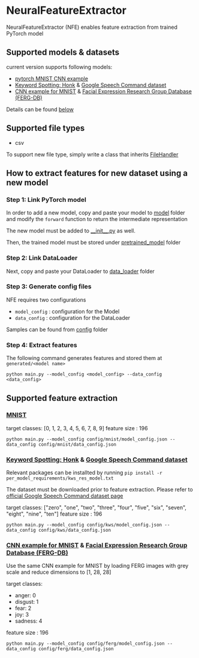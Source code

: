 # NeuralFeatureExtractor

NeuralFeatureExtractor (NFE) enables feature extraction from trained PyTorch model


## Supported models & datasets

current version supports following models:
- [pytorch MNIST CNN example](https://github.com/pytorch/examples/tree/master/mnist)
- [Keyword Spotting: Honk](https://github.com/castorini/honk) & [Google Speech Command dataset](https://ai.googleblog.com/2017/08/launching-speech-commands-dataset.html)
- [CNN example for MNIST](https://github.com/pytorch/examples/tree/master/mnist) & [Facial Expression Research Group Database (FERG-DB)](https://grail.cs.washington.edu/projects/deepexpr/ferg-db.html)

Details can be found [below](https://github.com/ljj7975/NeuralFeatureExtractor#supported-feature-extraction)


## Supported file types
- csv

To support new file type, simply write a class that inherits [FileHandler](https://github.com/ljj7975/NeuralFeatureExtractor/blob/master/file_handler/file_handler.py)


## How to extract features for new dataset using a new model

### Step 1: Link PyTorch model

In order to add a new model, copy and paste your model to [model](https://github.com/ljj7975/NeuralFeatureExtractor/tree/master/model) folder and modify the `forward` function to return the intermediate representation

The new model must be added to [\_\_init\_\_.py](https://github.com/ljj7975/NeuralFeatureExtractor/blob/master/model/__init__.py) as well.

Then, the trained model must be stored under [pretrained_model](https://github.com/ljj7975/NeuralFeatureExtractor/tree/master/pretrained_model) folder

### Step 2: Link DataLoader

Next, copy and paste your DataLoader to [data_loader](https://github.com/ljj7975/NeuralFeatureExtractor/tree/master/data_loader) folder

### Step 3: Generate config files

NFE requires two configurations
- `model_config` : configuration for the Model
- `data_config` : configuration for the DataLoader

Samples can be found from [config](https://github.com/ljj7975/NeuralFeatureExtractor/tree/master/config) folder

### Step 4: Extract features

The following command generates features and stored them at `generated/<model name>`
```
python main.py --model_config <model_config> --data_config <data_config>
```

## Supported feature extraction

### [MNIST](https://github.com/pytorch/examples/tree/master/mnist)

target classes: [0, 1, 2, 3, 4, 5, 6, 7, 8, 9]
feature size : 196

```
python main.py --model_config config/mnist/model_config.json --data_config config/mnist/data_config.json
```


### [Keyword Spotting: Honk](https://github.com/castorini/honk) & [Google Speech Command dataset](https://ai.googleblog.com/2017/08/launching-speech-commands-dataset.html)

Relevant packages can be installted by running `pip install -r per_model_requirements/kws_res_model.txt`

The dataset must be downloaded prior to feature extraction.
Please refer to [official Google Speech Command dataset page](https://ai.googleblog.com/2017/08/launching-speech-commands-dataset.html)

target classes: ["zero", "one", "two", "three", "four", "five", "six", "seven", "eight", "nine", "ten"]
feature size : 196

```
python main.py --model_config config/kws/model_config.json --data_config config/kws/data_config.json
```

### [CNN example for MNIST](https://github.com/pytorch/examples/tree/master/mnist) & [Facial Expression Research Group Database (FERG-DB)](https://grail.cs.washington.edu/projects/deepexpr/ferg-db.html)

Use the same CNN example for MNIST by loading FERG images with grey scale and reduce dimensions to [1, 28, 28]

target classes:

- anger: 0
- disgust: 1
- fear: 2
- joy: 3
- sadness: 4

feature size : 196

```
python main.py --model_config config/ferg/model_config.json --data_config config/ferg/data_config.json
```

